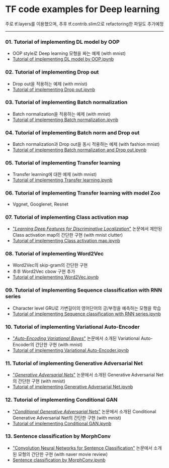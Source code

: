 # TF code examples for Deep learning
주로 tf.layers를 이용했으며, 추후 tf.contrib.slim으로 refactoring한 파일도 추가예정
- - -

### 01. Tutorial of implementing DL model by OOP
- OOP style로 Deep learning 모형을 짜는 예제 (with mnist)
- [Tutorial of implementing DL model by OOP.ipynb](https://nbviewer.jupyter.org/github/aisolab/TF_code_examples_for_Deep_learning/blob/master/Tutorial%20of%20implementing%20DL%20model%20by%20OOP.ipynb)

### 02. Tutorial of implementing Drop out
- Drop out을 적용하는 예제 (with mnist)
- [Tutorial of implementing Drop out.ipynb](https://nbviewer.jupyter.org/github/aisolab/TF_code_examples_for_Deep_learning/blob/master/Tutorial%20of%20implementing%20Batch%20norm%20and%20Drop%20out.ipynb)

### 03. Tutorial of implementing Batch normalization
- Batch normalization을 적용하는 예제 (with mnist)
- [Tutorial of implementing Batch normalization.ipynb](https://nbviewer.jupyter.org/github/aisolab/TF_code_examples_for_Deep_learning/blob/master/Tutorial%20of%20implementing%20Batch%20normalization.ipynb)

### 04. Tutorial of implementing Batch norm and Drop out
- Batch normalization과 Drop out을 동시 적용하는 예제 (with fashion mnist)
- [Tutorial of implementing Batch normalization and Drop out.ipynb](https://nbviewer.jupyter.org/github/aisolab/TF_code_examples_for_Deep_learning/blob/master/Tutorial%20of%20implementing%20Batch%20norm%20and%20Drop%20out.ipynb)

### 05. Tutorial of implementing Transfer learning
- Transfer learning에 대한 예제 (with mnist)
- [Tutorial of implementing Transfer learning.ipynb](https://nbviewer.jupyter.org/github/aisolab/TF_code_examples_for_Deep_learning/blob/master/Tutorial%20of%20implementing%20Transfer%20learning.ipynb)

### 06. Tutorial of implementing Transfer learning with model Zoo
- Vggnet, Googlenet, Resnet

### 07. Tutorial of implementing Class activation map
- ["*Learning Deep Features for Discriminative Localization*"](https://www.cv-foundation.org/openaccess/content_cvpr_2016/papers/Zhou_Learning_Deep_Features_CVPR_2016_paper.pdf) 논문에서 제안된 Class activation map의 간단한 구현 (with mnist clutter)
- [Tutorial of implementing Class activation map.ipynb](https://nbviewer.jupyter.org/github/aisolab/TF_code_examples_for_Deep_learning/blob/master/Tutorial%20of%20implementing%20Class%20activation%20map.ipynb)

### 08. Tutorial of implementing Word2Vec
- Word2Vec의 skip-gram의 간단한 구현
- 추후 Word2Vec cbow 구현 추가
- [Tutorial of implementing Word2Vec.ipynb](https://nbviewer.jupyter.org/github/aisolab/TF_code_examples_for_Deep_learning/blob/master/Tutorial%20of%20implementing%20Word2Vec.ipynb)

### 09. Tutorial of implementing Sequence classification with RNN series
- Character level GRU로 가변길이의 영어단어의 긍/부정을 예측하는 모형을 학습
- [Tutorial of implementing Sequence classification with RNN series.ipynb](https://nbviewer.jupyter.org/github/aisolab/TF_code_examples_for_Deep_learning/blob/master/Tutorial%20of%20implementing%20Sequence%20classification%20with%20RNN%20series.ipynb)

### 10. Tutorial of implementing Variational Auto-Encoder
- ["*Auto-Encoding Variational Bayes*"](https://arxiv.org/pdf/1312.6114.pdf) 논문에서 소개된 Variational Auto-Encoder의 간단한 구현 (with mnist)
- [Tutorial of implementing Variational Auto-Encoder.ipynb](https://nbviewer.jupyter.org/github/aisolab/TF_code_examples_for_Deep_learning/blob/master/Tutorial%20of%20implementing%20Variational%20Auto-Encoder.ipynb)

### 11. Tutorial of implementing Generative Adversarial Net
- ["*Generative Adversarial Nets*"](https://papers.nips.cc/paper/5423-generative-adversarial-nets.pdf) 논문에서 소개된 Generative Adversarial Net의 간단한 구현 (with mnist)
- [Tutorial of implementing Generative Adversarial Net.ipynb](https://nbviewer.jupyter.org/github/aisolab/TF_code_examples_for_Deep_learning/blob/master/Tutorial%20of%20implementing%20Generative%20Adversarial%20Net.ipynb)

### 12. Tutorial of implementing Conditional GAN
- ["*Conditional Generative Adversarial Nets*"](https://arxiv.org/pdf/1411.1784.pdf) 논문에서 소개된 Conditional Generative Adversarial Net의 간단한 구현 (with mnist)
- [Tutorial of implementing Conditional GAN.ipynb](https://nbviewer.jupyter.org/github/aisolab/TF_code_examples_for_Deep_learning/blob/master/Tutorial%20of%20implementing%20Conditional%20GAN.ipynb)

### 13. Sentence classification by MorphConv
- ["Convolution Neural Networks for Sentence Classification"](https://arxiv.org/abs/1408.5882) 논문에서 소개된 모형의 간단한 구현 (with naver movie review)
- [Sentence classification by MorphConv.ipynb](https://nbviewer.jupyter.org/github/aisolab/TF_code_examples_for_Deep_learning/blob/master/Sentence%20classification%20by%20MorphConv.ipynb)

